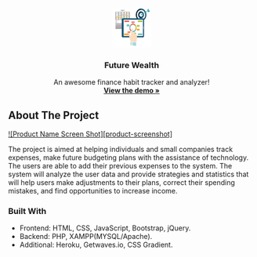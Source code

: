 
<!-- PROJECT LOGO -->
<br />
<p align="center">
  <a href="https://funding-project.herokuapp.com/">
    <img src="img/wealth.png" alt="Logo" width="80" height="80">
  </a>

  <h3 align="center">Future Wealth</h3>

  <p align="center">
    An awesome finance habit tracker and analyzer!
    <br />
    <a href="https://funding-project.herokuapp.com/"><strong>View the demo »</strong></a>
    <br />
</p>

<!-- ABOUT THE PROJECT -->
## About The Project

[![Product Name Screen Shot][product-screenshot]](img/demo_main.png)

The project is aimed at helping individuals and small companies track expenses, make future budgeting plans with the assistance of technology. The users are able to add their previous expenses to the system. The system will analyze the user data and provide strategies and statistics that will help users make adjustments to their plans, correct their spending mistakes, and find opportunities to increase income.

### Built With
* Frontend: HTML, CSS, JavaScript, Bootstrap, jQuery.
* Backend: PHP, XAMPP(MYSQL/Apache).
* Additional: Heroku, Getwaves.io, CSS Gradient.

